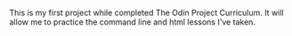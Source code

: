 This is my first project while completed The Odin Project Curriculum. It will allow me to practice the command line and html lessons I've taken. 